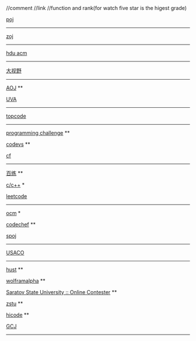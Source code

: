 ﻿<meta http-equiv="Content-Type" content="text/html; charset=utf-8">
//comment
//link
//function and rank(for watch five star is the higest grade)

[poj](http://poj.org/)

***
[zoj](http://acm.zju.edu.cn/onlinejudge/showRuns.do?contestId=1)
***

[hdu acm](http://acm.hdu.edu.cn/)
****

[大视野](http://www.lydsy.com/JudgeOnline/faqs.php)
****

[AOJ](http://judge.u-aizu.ac.jp/onlinejudge/)
**

[UVA](http://uva.onlinejudge.org/index.php?option=com_comprofiler)
****

[topcode](http://community.topcoder.com/tc)
***

[programming challenge](http://www.programming-challenges.com/pg.php?page=studenthome)
**

[codevs](http://codevs.cn/)
**

[cf](http://codeforces.com/)
*****

[百练](http://bailian.openjudge.cn/)
**

[c/c++](http://www.cprogramming.com/challenge.html)
*

[leetcode](https://leetcode.com/)
****

[ocm](http://ocw.mit.edu/courses/electrical-engineering-and-computer-science/6-046j-introduction-to-algorithms-sma-5503-fall-2005/exams/)
*

[codechef](http://www.codechef.com/problems/BOGOSORT)
**

[spoj](https://www.spoj.com/register/complete/)
***

[USACO](http://cerberus.delosent.com:791/usacogate?a=isg50qc7dzx)
****

[hust](http://acm.hust.edu.cn/vjudge/problem/status.action#un=zjut-tlt&OJId=All&probNum=&res=0&orderBy=run_id&language=)
**

[wolframalpha](http://www.wolframalpha.com/)
**

[Saratov State University :: Online Contester](http://acm.sgu.ru/)
**

[zstu](http://oj.acm.zstu.edu.cn/JudgeOnline/contest.php)
**

[hicode](http://hihocoder.com/)
**

[GCJ](https://code.google.com/codejam)
****

